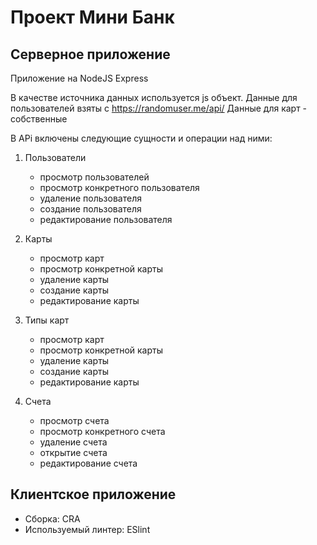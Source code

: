 # Проект Мини Банк

## Серверное приложение
Приложение на NodeJS Express

В качестве источника данных используется js объект. Данные для пользователей взяты с https://randomuser.me/api/
Данные для карт - собственные

В APi включены следующие сущности и операции над ними: 
1. Пользователи
   - просмотр пользователей
   - просмотр конкретного пользователя
   - удаление пользователя
   - создание пользователя
   - редактирование пользователя

2. Карты
   - просмотр карт
   - просмотр конкретной карты
   - удаление карты
   - создание карты
   - редактирование карты

3. Типы карт
   - просмотр карт
   - просмотр конкретной карты
   - удаление карты
   - создание карты
   - редактирование карты

4. Счета
   - просмотр счета
   - просмотр конкретного счета
   - удаление счета
   - открытие счета
   - редактирование счета

## Клиентское приложение
- Сборка: CRA
- Используемый линтер: ESlint